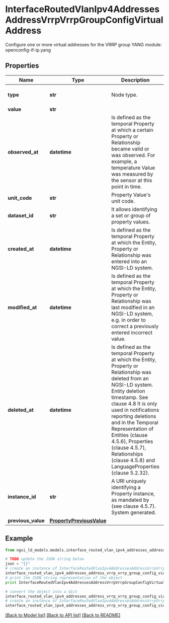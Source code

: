 # InterfaceRoutedVlanIpv4AddressesAddressVrrpVrrpGroupConfigVirtualAddress

Configure one or more virtual addresses for the VRRP group  YANG module: openconfig-if-ip.yang 

## Properties

Name | Type | Description | Notes
------------ | ------------- | ------------- | -------------
**type** | **str** | Node type.  | [optional] [default to 'Property']
**value** | **str** |  | 
**observed_at** | **datetime** | Is defined as the temporal Property at which a certain Property or Relationship became valid or was observed. For example, a temperature Value was measured by the sensor at this point in time.  | [optional] 
**unit_code** | **str** | Property Value&#39;s unit code.  | [optional] 
**dataset_id** | **str** | It allows identifying a set or group of property values.  | [optional] 
**created_at** | **datetime** | Is defined as the temporal Property at which the Entity, Property or Relationship was entered into an NGSI-LD system.  | [optional] [readonly] 
**modified_at** | **datetime** | Is defined as the temporal Property at which the Entity, Property or Relationship was last modified in an NGSI-LD system, e.g. in order to correct a previously entered incorrect value.  | [optional] [readonly] 
**deleted_at** | **datetime** | Is defined as the temporal Property at which the Entity, Property or Relationship was deleted from an NGSI-LD system.  Entity deletion timestamp. See clause 4.8 It is only used in notifications reporting deletions and in the Temporal Representation of Entities (clause 4.5.6), Properties (clause 4.5.7), Relationships (clause 4.5.8) and LanguageProperties (clause 5.2.32).  | [optional] [readonly] 
**instance_id** | **str** | A URI uniquely identifying a Property instance, as mandated by (see clause 4.5.7). System generated.  | [optional] [readonly] 
**previous_value** | [**PropertyPreviousValue**](PropertyPreviousValue.md) |  | [optional] 

## Example

```python
from ngsi_ld_models.models.interface_routed_vlan_ipv4_addresses_address_vrrp_vrrp_group_config_virtual_address import InterfaceRoutedVlanIpv4AddressesAddressVrrpVrrpGroupConfigVirtualAddress

# TODO update the JSON string below
json = "{}"
# create an instance of InterfaceRoutedVlanIpv4AddressesAddressVrrpVrrpGroupConfigVirtualAddress from a JSON string
interface_routed_vlan_ipv4_addresses_address_vrrp_vrrp_group_config_virtual_address_instance = InterfaceRoutedVlanIpv4AddressesAddressVrrpVrrpGroupConfigVirtualAddress.from_json(json)
# print the JSON string representation of the object
print InterfaceRoutedVlanIpv4AddressesAddressVrrpVrrpGroupConfigVirtualAddress.to_json()

# convert the object into a dict
interface_routed_vlan_ipv4_addresses_address_vrrp_vrrp_group_config_virtual_address_dict = interface_routed_vlan_ipv4_addresses_address_vrrp_vrrp_group_config_virtual_address_instance.to_dict()
# create an instance of InterfaceRoutedVlanIpv4AddressesAddressVrrpVrrpGroupConfigVirtualAddress from a dict
interface_routed_vlan_ipv4_addresses_address_vrrp_vrrp_group_config_virtual_address_form_dict = interface_routed_vlan_ipv4_addresses_address_vrrp_vrrp_group_config_virtual_address.from_dict(interface_routed_vlan_ipv4_addresses_address_vrrp_vrrp_group_config_virtual_address_dict)
```
[[Back to Model list]](../README.md#documentation-for-models) [[Back to API list]](../README.md#documentation-for-api-endpoints) [[Back to README]](../README.md)


